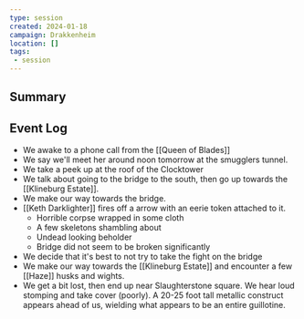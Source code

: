 ```yaml
---
type: session
created: 2024-01-18
campaign: Drakkenheim
location: []
tags:
 - session
---
```



## Summary

## Event Log

- We awake to a phone call from the [[Queen of Blades]]
- We say we'll meet her around noon tomorrow at the smugglers tunnel.
- We take a peek up at the roof of the Clocktower
- We talk about going to the bridge to the south, then go up towards the [[Klineburg Estate]].
- We make our way towards the bridge.
- [[Keth Darklighter]] fires off a arrow with an eerie token attached to it.
	- Horrible corpse wrapped in some cloth
	- A few skeletons shambling about
	- Undead looking beholder
	- Bridge did not seem to be broken significantly
- We decide that it's best to not try to take the fight on the bridge
- We make our way towards the [[Klineburg Estate]] and encounter a few [[Haze]] husks and wights.
- We get a bit lost, then end up near Slaughterstone square. We hear loud stomping and take cover (poorly). A 20-25 foot tall metallic construct appears ahead of us, wielding what appears to be an entire guillotine.

